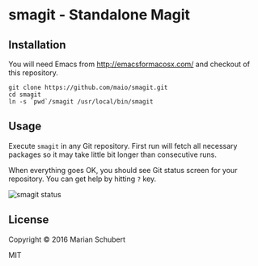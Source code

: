 # smagit - Standalone Magit

## Installation

You will need Emacs from http://emacsformacosx.com/ and checkout of this repository.

    git clone https://github.com/maio/smagit.git
    cd smagit
    ln -s `pwd`/smagit /usr/local/bin/smagit

## Usage

Execute `smagit` in any Git repository. First run will fetch all necessary packages so it may take little bit longer than consecutive runs.

When everything goes OK, you should see Git status screen for your repository. You can get help by hitting `?` key.

![smagit status](https://raw.githubusercontent.com/maio/smagit/master/images/smagit.png)

## License

Copyright © 2016 Marian Schubert

MIT
